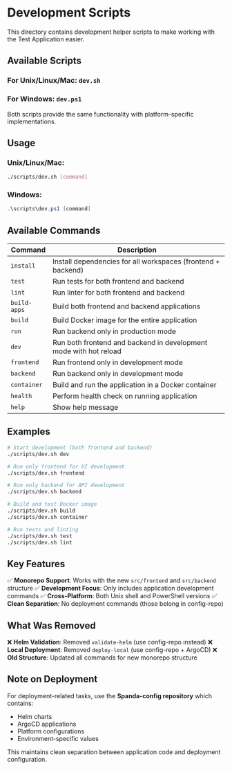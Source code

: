 # Development Scripts

This directory contains development helper scripts to make working with the Test Application easier.

## Available Scripts

### For Unix/Linux/Mac: `dev.sh`
### For Windows: `dev.ps1`

Both scripts provide the same functionality with platform-specific implementations.

## Usage

### Unix/Linux/Mac:
```bash
./scripts/dev.sh [command]
```

### Windows:
```powershell
.\scripts\dev.ps1 [command]
```

## Available Commands

| Command | Description |
|---------|-------------|
| `install` | Install dependencies for all workspaces (frontend + backend) |
| `test` | Run tests for both frontend and backend |
| `lint` | Run linter for both frontend and backend |
| `build-apps` | Build both frontend and backend applications |
| `build` | Build Docker image for the entire application |
| `run` | Run backend only in production mode |
| `dev` | Run both frontend and backend in development mode with hot reload |
| `frontend` | Run frontend only in development mode |
| `backend` | Run backend only in development mode |
| `container` | Build and run the application in a Docker container |
| `health` | Perform health check on running application |
| `help` | Show help message |

## Examples

```bash
# Start development (both frontend and backend)
./scripts/dev.sh dev

# Run only frontend for UI development
./scripts/dev.sh frontend

# Run only backend for API development  
./scripts/dev.sh backend

# Build and test Docker image
./scripts/dev.sh build
./scripts/dev.sh container

# Run tests and linting
./scripts/dev.sh test
./scripts/dev.sh lint
```

## Key Features

✅ **Monorepo Support**: Works with the new `src/frontend` and `src/backend` structure
✅ **Development Focus**: Only includes application development commands
✅ **Cross-Platform**: Both Unix shell and PowerShell versions
✅ **Clean Separation**: No deployment commands (those belong in config-repo)

## What Was Removed

❌ **Helm Validation**: Removed `validate-helm` (use config-repo instead)
❌ **Local Deployment**: Removed `deploy-local` (use config-repo + ArgoCD)
❌ **Old Structure**: Updated all commands for new monorepo structure

## Note on Deployment

For deployment-related tasks, use the **Spanda-config repository** which contains:
- Helm charts
- ArgoCD applications
- Platform configurations
- Environment-specific values

This maintains clean separation between application code and deployment configuration.
